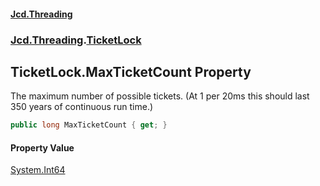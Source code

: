 #### [Jcd.Threading](index.md 'index')
### [Jcd.Threading](Jcd.Threading.md 'Jcd.Threading').[TicketLock](TicketLock.md 'Jcd.Threading.TicketLock')

## TicketLock.MaxTicketCount Property

The maximum number of possible tickets. (At 1 per 20ms this should last 350 years of continuous run time.)

```csharp
public long MaxTicketCount { get; }
```

#### Property Value
[System.Int64](https://docs.microsoft.com/en-us/dotnet/api/System.Int64 'System.Int64')